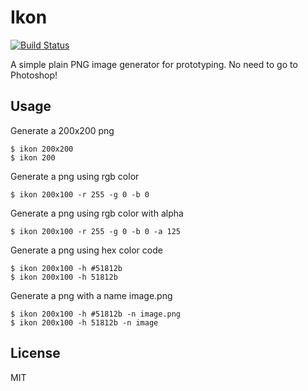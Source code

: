 # Ikon

[![Build Status](https://travis-ci.org/ericxl/ikon.svg?branch=master)](https://travis-ci.org/ericxl/ikon)

  A simple plain PNG image generator for prototyping. No need to go to Photoshop!

## Usage

Generate a 200x200 png

    $ ikon 200x200
    $ ikon 200

Generate a png using rgb color
    
    $ ikon 200x100 -r 255 -g 0 -b 0
    
Generate a png using rgb color with alpha 
    
    $ ikon 200x100 -r 255 -g 0 -b 0 -a 125
    
Generate a png using hex color code 
    
    $ ikon 200x100 -h #51812b
    $ ikon 200x100 -h 51812b
    
Generate a png with a name image.png 
    
    $ ikon 200x100 -h #51812b -n image.png
    $ ikon 200x100 -h 51812b -n image
    
## License

MIT
    
